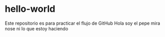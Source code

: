 # hello-world
Este repositorio es para practicar el flujo de GitHub
Hola soy el pepe
mira nose ni lo que estoy haciendo
